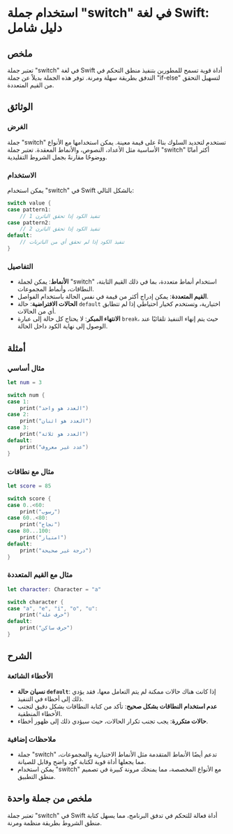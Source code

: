 <!--
Meta Description: # استخدام جملة "switch" في لغة Swift: دليل شامل ## ملخص تعتبر جملة "switch" في لغة Swift أداة قوية تسمح للمطورين بتنفيذ منطق التحكم في التدفق بطريقة س...
Meta Keywords: switch, print, case, جملة, swift
-->

# استخدام جملة "switch" في لغة Swift: دليل شامل

## ملخص
تعتبر جملة "switch" في لغة Swift أداة قوية تسمح للمطورين بتنفيذ منطق التحكم في التدفق بطريقة سهلة ومرنة. توفر هذه الجملة بديلاً عن جملة "if-else" لتسهيل التحقق من القيم المتعددة.

## الوثائق
### الغرض
جملة "switch" تستخدم لتحديد السلوك بناءً على قيمة معينة. يمكن استخدامها مع الأنواع الأساسية مثل الأعداد، النصوص، والأنماط المعقدة. تعتبر جملة "switch" أكثر أمانًا ووضوحًا مقارنةً بجمل الشروط التقليدية.

### الاستخدام
يمكن استخدام "switch" في Swift بالشكل التالي:

```swift
switch value {
case pattern1:
    // تنفيذ الكود إذا تحقق الباترن 1
case pattern2:
    // تنفيذ الكود إذا تحقق الباترن 2
default:
    // تنفيذ الكود إذا لم تحقق أي من الباترنات
}
```

### التفاصيل
- **الأنماط**: يمكن لجملة "switch" استخدام أنماط متعددة، بما في ذلك القيم الثابتة، النطاقات، وأنماط المجموعات.
- **القيم المتعددة**: يمكن إدراج أكثر من قيمة في نفس الحالة باستخدام الفواصل.
- **الحالات الافتراضية**: حالة `default` اختيارية، وتستخدم كخيار احتياطي إذا لم تتطابق أي من الحالات.
- **الانتهاء المبكر**: لا يحتاج كل حالة إلى عبارة `break`، حيث يتم إنهاء التنفيذ تلقائيًا عند الوصول إلى نهاية الكود داخل الحالة.

## أمثلة
### مثال أساسي
```swift
let num = 3

switch num {
case 1:
    print("العدد هو واحد")
case 2:
    print("العدد هو اثنان")
case 3:
    print("العدد هو ثلاثة")
default:
    print("عدد غير معروف")
}
```

### مثال مع نطاقات
```swift
let score = 85

switch score {
case 0..<60:
    print("رسوب")
case 60..<80:
    print("نجاح")
case 80...100:
    print("امتياز")
default:
    print("درجة غير صحيحة")
}
```

### مثال مع القيم المتعددة
```swift
let character: Character = "a"

switch character {
case "a", "e", "i", "o", "u":
    print("حرف علة")
default:
    print("حرف ساكن")
}
```

## الشرح
### الأخطاء الشائعة
- **نسيان حالة `default`**: إذا كانت هناك حالات ممكنة لم يتم التعامل معها، فقد يؤدي ذلك إلى أخطاء في التنفيذ.
- **عدم استخدام النطاقات بشكل صحيح**: تأكد من كتابة النطاقات بشكل دقيق لتجنب الأخطاء المنطقية.
- **حالات متكررة**: يجب تجنب تكرار الحالات، حيث سيؤدي ذلك إلى ظهور أخطاء.

### ملاحظات إضافية
- جملة "switch" تدعم أيضًا الأنماط المتقدمة مثل الأنماط الاختيارية والمجموعات، مما يجعلها أداة قوية لكتابة كود واضح وقابل للصيانة.
- يمكن استخدام "switch" مع الأنواع المخصصة، مما يمنحك مرونة كبيرة في تصميم منطق التطبيق.

## ملخص من جملة واحدة
تعتبر جملة "switch" في Swift أداة فعالة للتحكم في تدفق البرنامج، مما يسهل كتابة منطق الشروط بطريقة منظمة ومرنة.